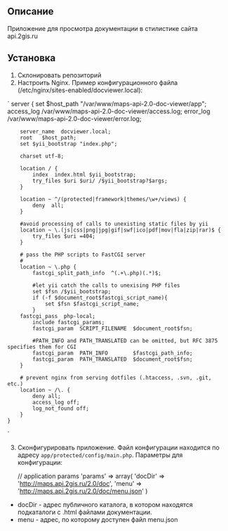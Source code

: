 ## Описание
Приложение для просмотра документации в стилистике сайта api.2gis.ru

## Установка
1. Склонировать репозиторий
2. Настроить Nginx. Пример конфигурационного файла (/etc/nginx/sites-enabled/docviewer.local):

`
    server {
        set $host_path "/var/www/maps-api-2.0-doc-viewer/app";
        access_log  /var/www/maps-api-2.0-doc-viewer/access.log;
        error_log   /var/www/maps-api-2.0-doc-viewer/error.log;

        server_name  docviewer.local;
        root   $host_path;
        set $yii_bootstrap "index.php";

        charset utf-8;

        location / {
            index  index.html $yii_bootstrap;
            try_files $uri $uri/ /$yii_bootstrap?$args;
        }

        location ~ ^/(protected|framework|themes/\w+/views) {
            deny  all;
        }

        #avoid processing of calls to unexisting static files by yii
        location ~ \.(js|css|png|jpg|gif|swf|ico|pdf|mov|fla|zip|rar)$ {
            try_files $uri =404;
        }

        # pass the PHP scripts to FastCGI server
        #
        location ~ \.php {
            fastcgi_split_path_info  ^(.+\.php)(.*)$;

            #let yii catch the calls to unexising PHP files
            set $fsn /$yii_bootstrap;
            if (-f $document_root$fastcgi_script_name){
                set $fsn $fastcgi_script_name;
            }
        fastcgi_pass  php-local;
            include fastcgi_params;
            fastcgi_param  SCRIPT_FILENAME  $document_root$fsn;

            #PATH_INFO and PATH_TRANSLATED can be omitted, but RFC 3875 specifies them for CGI
            fastcgi_param  PATH_INFO        $fastcgi_path_info;
            fastcgi_param  PATH_TRANSLATED  $document_root$fsn;
        }

        # prevent nginx from serving dotfiles (.htaccess, .svn, .git, etc.)
        location ~ /\. {
            deny all;
            access_log off;
            log_not_found off;
        }
    }
`

3. Сконфигурировать приложение. Файл конфигурации находится по адресу `app/protected/config/main.php`. Параметры для конфигурации:

    // application params
    'params' => array(
        'docDir' => 'http://maps.api.2gis.ru/2.0/doc',
        'menu' => 'http://maps.api.2gis.ru/2.0/doc/menu.json'
    )
* docDir - адрес публичного каталога, в котором находятся подкаталоги с .html файлами документации.
* menu - адрес, по которому доступен файл menu.json